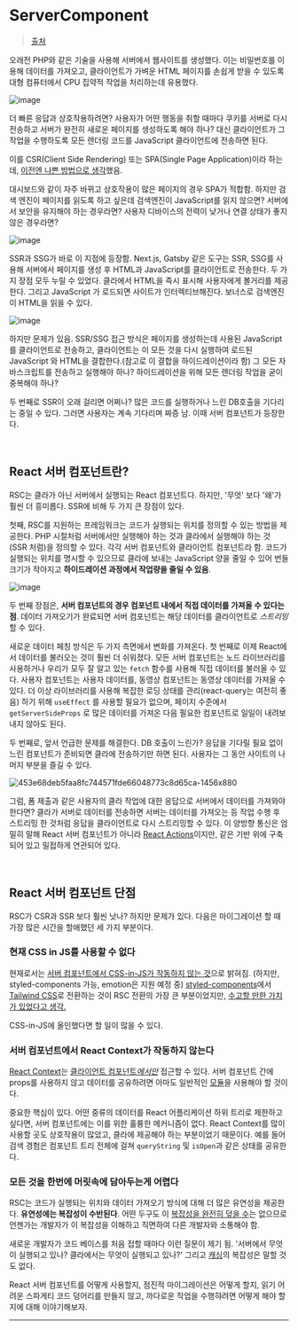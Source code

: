 # ServerComponent

> [출처](https://ykss.netlify.app/translation/everything_i_wish_i_knew_before_moving_50000_lines_of_code_to_react_server_components/)

오래전 PHP와 같은 기술을 사용해 서버에서 웹사이트를 생성했다. 이는 비밀번호를 이용해 데이터를 가져오고, 클라이언트가 가벼운 HTML 페이지를 손쉽게 받을 수 있도록 대형 컴퓨터에서 CPU 집약적 작업을 처리하는데 유용했다.

![image](https://github.com/pozafly/TIL/assets/59427983/a08eaa4c-3c0b-477f-9fd0-d39ef1ebfb31)

더 빠른 응답과 상호작용하려면? 사용자가 어떤 행동을 취할 때마다 쿠키를 서버로 다시 전송하고 서버가 완전히 새로운 페이지를 생성하도록 해야 하나? 대신 클라이언트가 그 작업을 수행하도록 모든 렌더링 코드를 JavaScript 클라이언트에 전송하면 된다.

이를 CSR(Client Side Rendering) 또는 SPA(Single Page Application)이라 하는데, [이전엔 나쁜 방법으로 생각](https://begin.com/blog/posts/2023-02-21-why-does-everyone-suddenly-hate-single-page-apps)했음. 

대시보드와 같이 자주 바뀌고 상호작용이 많은 페이지의 경우 SPA가 적합함. 하지만 검색 엔진이 페이지를 읽도록 하고 싶은데 검색엔진이 JavaScript를 읽지 않으면? 서버에서 보안을 유지해야 하는 경우라면? 사용자 디바이스의 전력이 낮거나 연결 상태가 좋지 않은 경우라면?

![image](https://github.com/pozafly/TIL/assets/59427983/005a4092-a5b6-4146-a929-cb6ffa7b19e5)

SSR과 SSG가 바로 이 지점에 등장함. Next.js, Gatsby 같은 도구는 SSR, SSG를 사용해 서버에서 페이지를 생성 후 HTML과 JavaScript를 클라이언트로 전송한다. 두 가지 장점 모두 누릴 수 있었다. 클라에서 HTML을 즉시 표시해 사용자에게 볼거리를 제공한다. 그리고 JavaScript 가 로드되면 사이트가 인터렉티브해진다. 보너스로 검색엔진이 HTML을 읽을 수 있다.

![image](https://github.com/pozafly/TIL/assets/59427983/83f5ade5-99db-4db7-8837-eaf9cc19b5f4)

하지만 문제가 있음. SSR/SSG 접근 방식은 페이지를 생성하는데 사용된 JavaScript를 클라이언트로 전송하고, 클라이언트는 이 모든 것을 다시 실행하여 로드된 JavaScript 와 HTML을 결합한다.(참고로 이 결합을 하이드레이션이라 함) 그 모든 자바스크립트를 전송하고 실행해야 하나? 하이드레이션을 위해 모든 렌더링 작업을 굳이 중복해야 하나?

두 번째로 SSR이 오래 걸리면 어쩌나? 많은 코드를 실행하거나 느린 DB호출을 기다리는 중일 수 있다. 그러면 사용자는 계속 기다리며 짜증 남. 이때 서버 컴포넌트가 등장한다.

<br/>

## React 서버 컴포넌트란?

RSC는 클라가 아닌 서버에서 실행되는 React 컴포넌트다. 하지만, '무엇' 보다 '왜'가 훨씬 더 흥미롭다. SSR에 비해 두 가지 큰 장점이 있다.

첫째, RSC를 지원하는 프레임워크는 코드가 실행되는 위치를 정의할 수 있는 방법을 제공한다. PHP 시절처럼 서버에서만 실행해야 하는 것과 클라에서 실행해야 하는 것 (SSR 처럼)을 정의할 수 있다. 각각 서버 컴포넌트와 클라이언트 컴포넌트라 함. 코드가 실행되는 위치를 명시할 수 있으므로 클라에 보내는 JavaScript 양을 줄일 수 있어 번들 크기가 작아지고 **하이드레이션 과정에서 작업량을 줄일 수 있음**.

![image](https://github.com/pozafly/TIL/assets/59427983/676ab0d3-7ddc-49a2-ab27-3bb806b9cb36)

두 번째 장점은, **서버 컴포넌트의 경우 컴포넌트 내에서 직접 데이터를 가져올 수 있다는 점**. 데이터 가져오기가 완료되면 서버 컴포넌트는 해당 데이터를 클라이언트로 *스트리밍* 할 수 있다.

새로운 데이터 페칭 방식은 두 가지 측면에서 변화를 가져온다. 첫 번째로 이제 React에서 데이터를 불러오는 것이 훨씬 더 쉬워졌다. 모든 서버 컴포넌트는 노드 라이브러리를 사용하거나 우리가 모두 잘 알고 있는 `fetch` 함수를 사용해 직접 데이터를 불러올 수 있다. 사용자 컴포넌트는 사용자 데이터를, 동영상 컴포넌트는 동영상 데이터를 가져올 수 있다. 더 이상 라이브러리를 사용해 복잡한 로딩 상태를 관리(react-query는 여전히 좋음) 하기 위해 `useEffect` 를 사용할 필요가 없으며, 페이지 수준에서 `getServerSideProps` 로 많은 데이터를 가져온 다음 필요한 컴포넌트로 일일이 내려보내지 않아도 된다.

두 번째로, 앞서 언급한 문제를 해결한다. DB 호출이 느린가? 응답을 기다릴 필요 없이 느린 컴포넌트가 준비되면 클라에 전송하기만 하면 된다. 사용자는 그 동안 사이트의 나머지 부분을 즐길 수 있다.

![453e68deb5faa8fc744571fde66048773c8d65ca-1456x880](https://github.com/pozafly/TIL/assets/59427983/6b2c017b-c49e-40df-9fe7-12c4d0678581)

그럼, 폼 제출과 같은 사용자의 클라 작업에 대한 응답으로 서버에서 데이터를 가져와야 한다면? 클라가 서버로 데이터를 전송하면 서버는 데이터를 가져오는 등 작업 수행 후 스트리밍 한 것처럼 응답을 클라이언트로 다시 스트리밍할 수 있다. 이 양방향 통신은 엄밀히 말해 React 서버 컴포넌트가 아니라 [React Actions](https://nextjs.org/docs/app/building-your-application/data-fetching/forms-and-mutations#actions)이지만, 같은 기반 위에 구축되어 있고 밀접하게 연관되어 있다.

<br/>

## React 서버 컴포넌트 단점

RSC가 CSR과 SSR 보다 훨씬 낫나? 하지만 문제가 있다. 다음은 마이그레이션 할 때 가장 많은 시간을 할애했던 세 가지 부분이다.

### 현재 CSS in JS를 사용할 수 없다

현재로서는 [서버 컴포넌트에서 CSS-in-JS가 작동하지 않는 것](https://nextjs.org/docs/app/building-your-application/upgrading/app-router-migration#step-7-styling)으로 밝혀짐. (하지만, styled-components 가능, emotion은 지원 예정 중) [styled-components](https://styled-components.com/)에서 [Tailwind CSS](https://tailwindcss.com/)로 전환하는 것이 RSC 전환의 가장 큰 부분이었지만, [수고할 만한 가치가 있었다고 생각.](https://www.mux.com/blog/the-building-blocks-of-great-docs#tailwind-css)

CSS-in-JS에 올인했다면 할 일이 많을 수 있다.

### 서버 컴포넌트에서 React Context가 작동하지 않는다

[React Context](https://react.dev/learn/passing-data-deeply-with-context)는 [클라이언트 컴포넌트*에서만*](https://nextjs.org/docs/app/building-your-application/rendering#rendering-third-party-context-providers-in-server-components) 접근할 수 있다. 서버 컴포넌트 간에 props를 사용하지 않고 데이터를 공유하려면 아마도 일반적인 [모듈](https://nextjs.org/docs/app/building-your-application/rendering#sharing-data-between-server-components)을 사용해야 할 것이다.

중요한 핵심이 있다. 어떤 중류의 데이터를 React 어플리케이션 하위 트리로 제한하고 싶다면, 서버 컴포넌트에는 이를 위한 훌륭한 메커니즘이 없다. React Context를 많이 사용할 곳도 상호작용이 많았고, 클라에 제공해야 하는 부분이었기 때문이다. 예를 들어 검색 경험은 컴포넌트 트리 전체에 걸쳐 `queryString` 및 `isOpen`과 같은 상태를 공유한다.

### 모든 것을 한번에 머릿속에 담아두는게 어렵다

RSC는 코드가 실행되는 위치와 데이터 가져오기 방식에 대해 더 많은 유연성을 제공한다. **유연성에는 복잡성이 수반된다**. 어떤 두구도 이 [복잡성을 완전히 덮을 수](https://www.joelonsoftware.com/2002/11/11/the-law-of-leaky-abstractions/)는 없으므로 언젠가는 개발자가 이 복잡성을 이해하고 직면하여 다른 개발자와 소통해야 함.

새로운 개발자가 코드 베이스를 처음 접할 때마다 이런 질문이 제기 됨. '서버에서 무엇이 실행되고 있나? 클라에서는 무엇이 실행되고 있나?' 그리고 [캐싱](https://nextjs.org/docs/app/building-your-application/data-fetching/fetching-caching-and-revalidating)의 복잡성은 말할 것도 없다.

React 서버 컴포넌트를 어떻게 사용할지, 점진적 마이그레이션은 어떻게 할지, 읽기 어려운 스파게티 코드 덩어리를 만들지 않고, 까다로운 작업을 수행햐려면 어떻게 해야 할지에 대해 이야기해보자.

---


